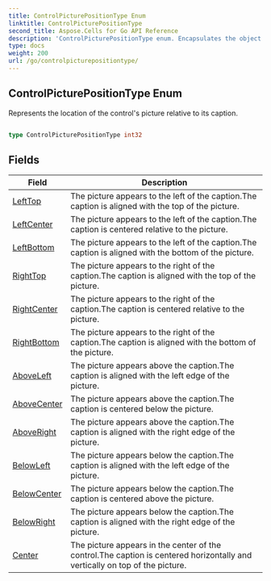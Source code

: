 ```yaml
---
title: ControlPicturePositionType Enum 
linktitle: ControlPicturePositionType
second_title: Aspose.Cells for Go API Reference
description: 'ControlPicturePositionType enum. Encapsulates the object that represents controlpicturepositiontype in Go.'
type: docs
weight: 200
url: /go/controlpicturepositiontype/
---
```


## ControlPicturePositionType Enum

Represents the location of the control's picture relative to its caption.

```go

type ControlPicturePositionType int32


```

## Fields

| Field | Description |
| --- | --- |
|[LeftTop](./lefttop/) | The picture appears to the left of the caption.The caption is aligned with the top of the picture. | 
|[LeftCenter](./leftcenter/) | The picture appears to the left of the caption.The caption is centered relative to the picture. | 
|[LeftBottom](./leftbottom/) | The picture appears to the left of the caption.The caption is aligned with the bottom of the picture. | 
|[RightTop](./righttop/) | The picture appears to the right of the caption.The caption is aligned with the top of the picture. | 
|[RightCenter](./rightcenter/) | The picture appears to the right of the caption.The caption is centered relative to the picture. | 
|[RightBottom](./rightbottom/) | The picture appears to the right of the caption.The caption is aligned with the bottom of the picture. | 
|[AboveLeft](./aboveleft/) | The picture appears above the caption.The caption is aligned with the left edge of the picture. | 
|[AboveCenter](./abovecenter/) | The picture appears above the caption.The caption is centered below the picture. | 
|[AboveRight](./aboveright/) | The picture appears above the caption.The caption is aligned with the right edge of the picture. | 
|[BelowLeft](./belowleft/) | The picture appears below the caption.The caption is aligned with the left edge of the picture. | 
|[BelowCenter](./belowcenter/) | The picture appears below the caption.The caption is centered above the picture. | 
|[BelowRight](./belowright/) | The picture appears below the caption.The caption is aligned with the right edge of the picture. | 
|[Center](./center/) | The picture appears in the center of the control.The caption is centered horizontally and vertically on top of the picture. | 
